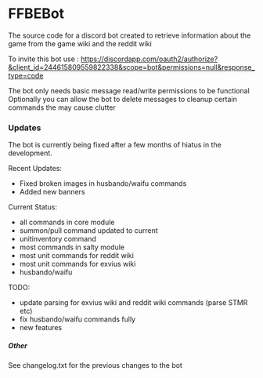 # FFBEBot

The source code for a discord bot created to retrieve information about the game from the game wiki and the reddit wiki


To invite this bot use : https://discordapp.com/oauth2/authorize?&client_id=244615809559822338&scope=bot&permissions=null&response_type=code

The bot only needs basic message read/write permissions to be functional
Optionally you can allow the bot to delete messages to cleanup certain commands the may cause clutter

### Updates

The bot is currently being fixed after a few months of hiatus in the development.

Recent Updates:

- Fixed broken images in husbando/waifu commands
- Added new banners

Current Status:

- all commands in core module
- summon/pull command updated to current
- unitinventory command
- most commands in salty module
- most unit commands for reddit wiki
- most unit commands for exvius wiki
- husbando/waifu

TODO:

- update parsing for exvius wiki and reddit wiki commands (parse STMR etc)
- fix husbando/waifu commands fully
- new features


##### Other

See changelog.txt for the previous changes to the bot
